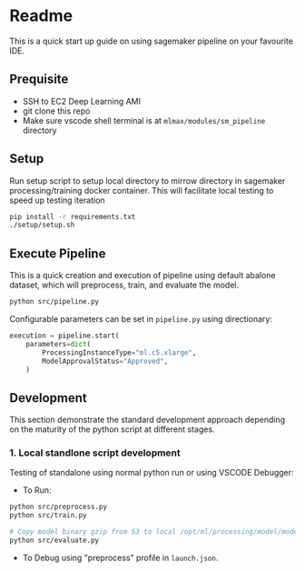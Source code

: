 # Readme

This is a quick start up guide on using sagemaker pipeline on your favourite IDE.

## Prequisite

- SSH to EC2 Deep Learning AMI
- git clone this repo
- Make sure vscode shell terminal is at `mlmax/modules/sm_pipeline` directory

## Setup

Run setup script to setup local directory to mirrow directory in sagemaker processing/training docker container. This will facilitate local testing to speed up testing iteration

```bash
pip install -r requirements.txt
./setup/setup.sh

```

## Execute Pipeline

This is a quick creation and execution of pipeline using default abalone dataset, which will preprocess, train, and evaluate the model.

```bash
python src/pipeline.py
```

Configurable parameters can be set in `pipeline.py` using directionary:

```python
execution = pipeline.start(
    parameters=dict(
        ProcessingInstanceType="ml.c5.xlarge",
        ModelApprovalStatus="Approved",
    )
```

## Development

This section demonstrate the standard development approach depending on the maturity of the python script at different stages.

### 1. Local standlone script development

Testing of standalone using normal python run or using VSCODE Debugger:

- To Run:

```bash
python src/preprocess.py
python src/train.py

# Copy model binary gzip from S3 to local /opt/ml/processing/model/model.tar.gz
python src/evaluate.py
```

- To Debug using "preprocess" profile in `launch.json`.
